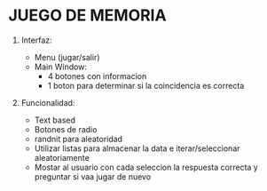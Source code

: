 # JUEGO DE MEMORIA

1. Interfaz:

   - Menu (jugar/salir)
   - Main Window:
     - 4 botones con informacion
     - 1 boton para determinar si la coincidencia es correcta

2. Funcionalidad:

   - Text based
   - Botones de radio
   - randnit para aleatoridad
   - Utilizar listas para almacenar la data e iterar/seleccionar aleatoriamente
   - Mostar al usuario con cada seleccion la respuesta correcta y preguntar si vaa jugar de nuevo

